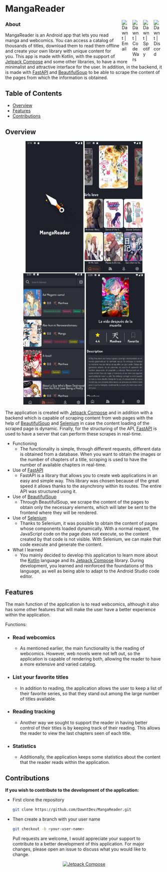 <h1>MangaReader</h1>
<p>
 <a href="https://discord.gg/mexicodev">
     <img alt="Dawnt | Discord" width="24px" align="right" raw=true HSPACE="5" src="https://discord.com/assets/847541504914fd33810e70a0ea73177e.ico"></a>
 <a href="https://open.spotify.com/playlist/6eDl0FX1pNcaFXgYIBOobX?si=aewrQ2nJTuSgkMSip3d8-Q&utm_source=copy-link">
     <img alt="Dawnt | Spotify" width="24px" align="right" raw=true HSPACE="5" src="https://open.spotifycdn.com/cdn/images/favicon.5cb2bd30.ico"></a>
 <a href="https://www.codewars.com/users/Dawnt">
    <img alt="Dawnt | CodeWars" width="24px" align="right" raw=true HSPACE="5" src="https://www.codewars.com/packs/assets/logo.f607a0fb.svg"></a>
 <a href="mailto:jmanuelhv9@gmail.com">
    <img alt="Dawnt | Email" width="24px" align="right" raw=true HSPACE="5" src="https://ssl.gstatic.com/ui/v1/icons/mail/rfr/gmail.ico"></a>
</p>

<h3>About</h3>

MangaReader is an Android app that lets you read manga and webcomics. You can access a catalog of thousands of titles, download them to read them offline and create your own library with unique content for you.
This app is made with Kotlin, with the support of [Jetpack Compose](https://developer.android.com/jetpack?hl=es-419) and some other libraries, to have a more minimalist and attractive interface for the user. In addition, in the backend, it is made with [FastAPI](https://fastapi.tiangolo.com/) and [BeautifulSoup](https://www.crummy.com/software/BeautifulSoup/) to be able to scrape the content of the pages from which the information is obtained.


<!-- TABLE OF CONTENTS -->

## Table of Contents

-   [Overview](#overview)
-   [Features](#features)
-   [Contributions](#contributions)

<!-- OVERVIEW -->

## Overview

<div align="center">
    <img src="https://raw.githubusercontent.com/DawntDev/MangaReader/master/readme-assets/splash-screen.png" height="420px" raw=false>
    <img src="https://raw.githubusercontent.com/DawntDev/MangaReader/master/readme-assets/main-screen.png" height="420px" raw=false>
    <img src="https://raw.githubusercontent.com/DawntDev/MangaReader/master/readme-assets/search-screen.png" height="420px" raw=false>
    <img src="https://raw.githubusercontent.com/DawntDev/MangaReader/master/readme-assets/chapter-screen.png" height="420px" raw=false>
</div>

The application is created with [Jetpack Compose](https://developer.android.com/jetpack) and in addition with a backend which is capable of scraping content from web pages with the help of [BeautifulSoup](https://www.crummy.com/software/BeautifulSoup/) and [Selenium](https://www.selenium.dev/) in case the content loading of the scraped page is dynamic. Finally, for the structuring of the API, [FastAPI](https://fastapi.tiangolo.com/) is used to have a server that can perform these scrapes in real-time.

-   Functioning
    -   The functionality is simple, through different requests, different data is obtained from a database. When you want to obtain the images or the number of chapters of a title, scraping is used to have the number of available chapters in real-time.
-   Use of [FastAPI](https://fastapi.tiangolo.com/)
    -   FastAPI is a library that allows you to create web applications in an easy and simple way. This library was chosen because of the great speed it allows thanks to the asynchrony within its routes. The entire API was structured using it.
-   Use of [BeautifulSoup](https://www.crummy.com/software/BeautifulSoup/)
    -   Through BeautifulSoup, we scrape the content of the pages to obtain only the necessary elements, which will later be sent to the frontend where they will be rendered.
-   Use of [Selenium](https://www.selenium.dev/)
    -   Thanks to Selenium, it was possible to obtain the content of pages whose components loaded dynamically. With a normal request, the JavaScript code on the page does not execute, so the content created by that code is not visible. With Selenium, we can make that code execute and generate the content.
-   What I learned
    -   You mainly decided to develop this application to learn more about the [Kotlin](https://kotlinlang.org/) language and its [Jetpack Compose](https://developer.android.com/jetpack) library. During development, you learned and reinforced the foundations of this language, as well as being able to adapt to the Android Studio code editor.

## Features

The main function of the application is to read webcomics, although it also has some other features that will make the user have a better experience within the application.

Functions:
-   ### Read webcomics
    -   As mentioned earlier, the main functionality is the reading of webcomics. However, web novels were not left out, so the application is capable of rendering both, allowing the reader to have a more extensive and varied catalog.

-   ### List your favorite titles
    -   In addition to reading, the application allows the user to keep a list of their favorite series, so that they stand out among the large number of titles available.
-   ### Reading tracking
    -   Another way we sought to support the reader in having better control of their titles is by keeping track of their reading. This allows the reader to view the last chapters seen of each title.
-   ### Statistics
    -   Additionally, the application keeps some statistics about the content that the reader reads within the application.

## Contributions

**If you wish to contribute to the development of the application:**

-   First clone the repository
    ```bash
    git clone https://github.com/DawntDev/MangaReader.git
    ```
-   Then create a branch with your user name
    ```bash
    git checkout -b <your-user-name>
    ```
    
    Pull requests are welcome, I would appreciate your support to contribute to a better development of this application. For major changes, please open an issue to discuss what you would like to change.


<div align="center">

[![Jetpack Compose](https://img.shields.io/badge/Made%20with%20Jetpack%20Compose-61DAFB.svg?style=for-the-badge&color=4285F4&logo=jetpackcompose&logoColor=fff)](https://developer.android.com/jetpack)

</div>

